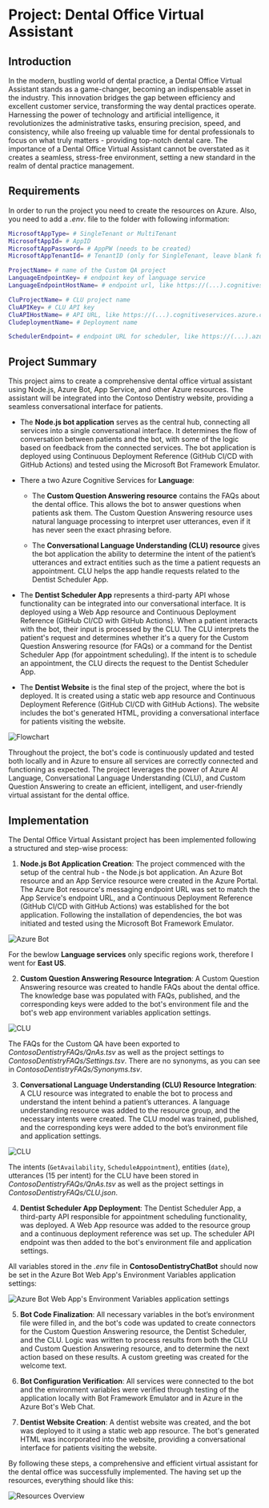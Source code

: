 # Project: Dental Office Virtual Assistant

## Introduction
In the modern, bustling world of dental practice, a Dental Office Virtual Assistant stands as a game-changer, becoming an indispensable asset in the industry. This innovation bridges the gap between efficiency and excellent customer service, transforming the way dental practices operate. Harnessing the power of technology and artificial intelligence, it revolutionizes the administrative tasks, ensuring precision, speed, and consistency, while also freeing up valuable time for dental professionals to focus on what truly matters - providing top-notch dental care. The importance of a Dental Office Virtual Assistant cannot be overstated as it creates a seamless, stress-free environment, setting a new standard in the realm of dental practice management.

## Requirements
In order to run the project you need to create the resources on Azure. Also, you need to add a *.env*. file to the folder with following information:

```bash
MicrosoftAppType= # SingleTenant or MultiTenant
MicrosoftAppId= # AppID
MicrosoftAppPassword= # AppPW (needs to be created)
MicrosoftAppTenantId= # TenantID (only for SingleTenant, leave blank for MultiTenant)

ProjectName= # name of the Custom QA project
LanguageEndpointKey= # endpoint key of language service 
LanguageEndpointHostName= # endpoint url, like https://(...).cognitiveservices.azure.com

CluProjectName= # CLU project name
CluAPIKey= # CLU API key
CluAPIHostName= # API URL, like https://(...).cognitiveservices.azure.com"
CludeploymentName= # Deployment name

SchedulerEndpoint= # endpoint URL for scheduler, like https://(...).azurewebsites.net"
```

## Project Summary
This project aims to create a comprehensive dental office virtual assistant using Node.js, Azure Bot, App Service, and other Azure resources. The assistant will be integrated into the Contoso Dentistry website, providing a seamless conversational interface for patients. 

* The **Node.js bot application** serves as the central hub, connecting all services into a single conversational interface. It determines the flow of conversation between patients and the bot, with some of the logic based on feedback from the connected services. The bot application is deployed using Continuous Deployment Reference (GitHub CI/CD with GitHub Actions) and tested using the Microsoft Bot Framework Emulator.

* There a two Azure Cognitive Services for **Language**:
    * The **Custom Question Answering resource** contains the FAQs about the dental office. This allows the bot to answer questions when patients ask them. The Custom Question Answering resource uses natural language processing to interpret user utterances, even if it has never seen the exact phrasing before.

    * The **Conversational Language Understanding (CLU) resource** gives the bot application the ability to determine the intent of the patient’s utterances and extract entities such as the time a patient requests an appointment. CLU helps the app handle requests related to the Dentist Scheduler App.

* The **Dentist Scheduler App** represents a third-party API whose functionality can be integrated into our conversational interface. It is deployed using a Web App resource and Continuous Deployment Reference (GitHub CI/CD with GitHub Actions). When a patient interacts with the bot, their input is processed by the CLU. The CLU interprets the patient's request and determines whether it's a query for the Custom Question Answering resource (for FAQs) or a command for the Dentist Scheduler App (for appointment scheduling). If the intent is to schedule an appointment, the CLU directs the request to the Dentist Scheduler App.

* The **Dentist Website** is the final step of the project, where the bot is deployed. It is created using a static web app resource and Continuous Deployment Reference (GitHub CI/CD with GitHub Actions). The website includes the bot's generated HTML, providing a conversational interface for patients visiting the website.

![Flowchart](./flowdiagram.png)

Throughout the project, the bot's code is continuously updated and tested both locally and in Azure to ensure all services are correctly connected and functioning as expected. The project leverages the power of Azure AI Language, Conversational Language Understanding (CLU), and Custom Question Answering to create an efficient, intelligent, and user-friendly virtual assistant for the dental office.

## Implementation
The Dental Office Virtual Assistant project has been implemented following a structured and step-wise process:

1. **Node.js Bot Application Creation**: The project commenced with the setup of the central hub - the Node.js bot application. An Azure Bot resource and an App Service resource were created in the Azure Portal. The Azure Bot resource's messaging endpoint URL was set to match the App Service's endpoint URL, and a Continuous Deployment Reference (GitHub CI/CD with GitHub Actions) was established for the bot application. Following the installation of dependencies, the bot was initiated and tested using the Microsoft Bot Framework Emulator.

![Azure Bot](./screenshots/bot_service.png)

For the bewlow **Language services** only specific regions work, therefore I went for **East US**.

2. **Custom Question Answering Resource Integration**: A Custom Question Answering resource was created to handle FAQs about the dental office. The knowledge base was populated with FAQs, published, and the corresponding keys were added to the bot's environment file and the bot's web app environment variables application settings.

![CLU](./screenshots/custom_qa.png)

The FAQs for the Custom QA have been exported to *ContosoDentistryFAQs/QnAs.tsv* as well as the project settings to *ContosoDentistryFAQs/Settings.tsv*. There are no synonyms, as you can see in *ContosoDentistryFAQs/Synonyms.tsv*.

3. **Conversational Language Understanding (CLU) Resource Integration**: A CLU resource was integrated to enable the bot to process and understand the intent behind a patient’s utterances. A language understanding resource was added to the resource group, and the necessary intents were created. The CLU model was trained, published, and the corresponding keys were added to the bot’s environment file and application settings.

![CLU](./screenshots/luis.png)

The intents (`GetAvailability`, `ScheduleAppointment`), entities (`date`), utterances (15 per intent) for the CLU have been stored in *ContosoDentistryFAQs/QnAs.tsv* as well as the project settings in *ContosoDentistryFAQs/CLU.json*.

4. **Dentist Scheduler App Deployment**: The Dentist Scheduler App, a third-party API responsible for appointment scheduling functionality, was deployed. A Web App resource was added to the resource group and a continuous deployment reference was set up. The scheduler API endpoint was then added to the bot's environment file and application settings.

All variables stored in the *.env* file in **ContosoDentistryChatBot** should now be set in the Azure Bot Web App's Environment Variables application settings:

![Azure Bot Web App's Environment Variables application settings](./screenshots/webapp_envvars.png)

5. **Bot Code Finalization**: All necessary variables in the bot’s environment file were filled in, and the bot's code was updated to create connectors for the Custom Question Answering resource, the Dentist Scheduler, and the CLU. Logic was written to process results from both the CLU and Custom Question Answering resource, and to determine the next action based on these results. A custom greeting was created for the welcome text.

6. **Bot Configuration Verification**: All services were connected to the bot and the environment variables were verified through testing of the application locally with Bot Framework Emulator and in Azure in the Azure Bot's Web Chat.

7. **Dentist Website Creation**: A dentist website was created, and the bot was deployed to it using a static web app resource. The bot's generated HTML was incorporated into the website, providing a conversational interface for patients visiting the website.

By following these steps, a comprehensive and efficient virtual assistant for the dental office was successfully implemented. The having set up the resources, everything should like this:

![Resources Overview](./screenshots/rg_resources.png)